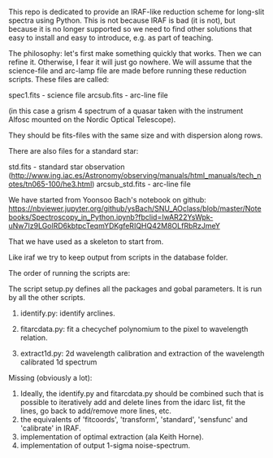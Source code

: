 This repo is dedicated to provide an IRAF-like reduction scheme for long-slit spectra using Python. This is not because IRAF is bad (it is not), but because it is no longer supported so we need to find other solutions that easy to install and easy to introduce, e.g. as part of teaching.

The philosophy: let's first make something quickly that works. Then we can refine it. Otherwise, I fear it will just go nowhere. We will assume that the science-file and arc-lamp file are made before running these reduction scripts. These files are called:

spec1.fits - science file
arcsub.fits - arc-line file

(in this case a grism 4 spectrum of a quasar taken with the instrument Alfosc mounted on the Nordic Optical Telescope).

They should be  fits-files with the same size and with dispersion along rows.

There are also files for a standard star:

std.fits - standard star observation 
(http://www.ing.iac.es/Astronomy/observing/manuals/html_manuals/tech_notes/tn065-100/he3.html)
arcsub_std.fits - arc-line file 

We have started from Yoonsoo Bach's notebook on github:
https://nbviewer.jupyter.org/github/ysBach/SNU_AOclass/blob/master/Notebooks/Spectroscopy_in_Python.ipynb?fbclid=IwAR22YsWpk-uNw7Iz9LGolRD6kbtpcTeqmYDKgfeRIQHQ42M8OLfRbRzJmeY

That we have used as a skeleton to start from.


Like iraf we try to keep output from scripts in the database folder.

The order of running the scripts are:

The script setup.py defines all the packages and gobal parameters. It is run by all the other scripts.

1) identify.py: identify arclines. 

2) fitarcdata.py: fit a checychef polynomium to the pixel to wavelength relation. 

3) extract1d.py: 2d wavelength calibration and extraction of the wavelength calibrated 1d spectrum

Missing (obviously a lot):
1) Ideally, the identify.py and fitarcdata.py should be combined such that is possible to iteratively add and delete lines from the idarc list, fit the lines, go back to add/remove more lines, etc.
2) the equivalents of 'fitcoords', 'transform', 'standard', 'sensfunc' and 'calibrate' in IRAF.
3) implementation of optimal extraction (ala Keith Horne).
4) implementation of output 1-sigma noise-spectrum.
